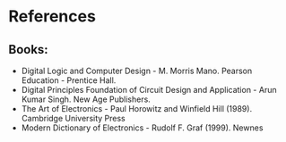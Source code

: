 # References

## Books:
- Digital Logic and Computer Design - M. Morris Mano. Pearson Education - Prentice Hall.
- Digital Principles Foundation of Circuit Design and Application - Arun Kumar Singh. New Age Publishers.
- The Art of Electronics - Paul Horowitz and Winfield Hill (1989). Cambridge University Press
- Modern Dictionary of Electronics - Rudolf F. Graf (1999). Newnes
